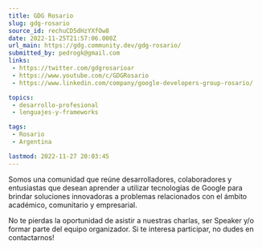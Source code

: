 ```yaml
---
title: GDG Rosario
slug: gdg-rosario
source_id: rechuCD5dHzYXfOw8
date: 2022-11-25T21:57:06.000Z
url_main: https://gdg.community.dev/gdg-rosario/
submitted_by: pedrogk@gmail.com
links: 
 - https://twitter.com/gdgrosarioar
 - https://www.youtube.com/c/GDGRosario
 - https://www.linkedin.com/company/google-developers-group-rosario/

topics: 
 - desarrollo-profesional
 - lenguajes-y-frameworks

tags: 
 - Rosario
 - Argentina

lastmod: 2022-11-27 20:03:45
---
```


Somos una comunidad que reúne desarrolladores, colaboradores y entusiastas que desean aprender a utilizar tecnologías de Google para brindar soluciones innovadoras a problemas relacionados con el ámbito académico, comunitario y empresarial.

No te pierdas la oportunidad de asistir a nuestras charlas, ser Speaker y/o formar parte del equipo organizador. Si te interesa participar, no dudes en contactarnos!
